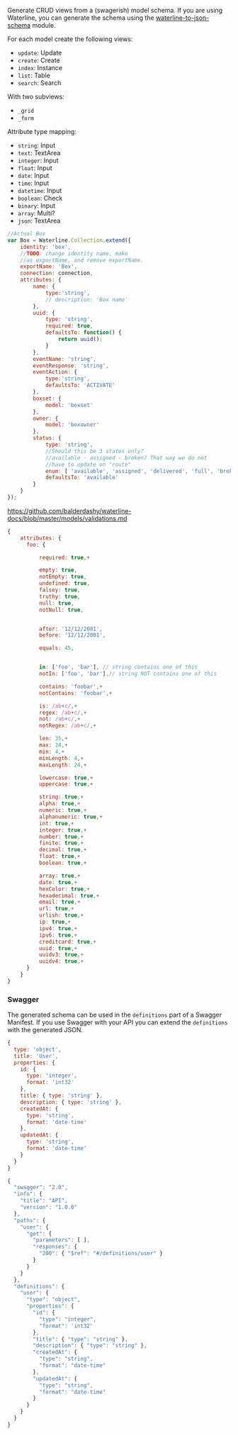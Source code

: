 
Generate CRUD views from a (swagerish) model schema. If you are using Waterline, you can generate the schema using the [waterline-to-json-schema](https://github.com/goliatone/waterline-to-json-schema) module.


For each model create the following views:

- `update`: Update
- `create`: Create
- `index`: Instance
- `list`: Table
- `search`: Search

With two subviews:

- `_grid`
- `_form`

Attribute type mapping:
- `string`: Input
- `text`: TextArea
- `integer`: Input
- `float`: Input
- `date`: Input
- `time`: Input
- `datetime`: Input
- `boolean`: Check
- `binary`: Input
- `array`: Multi?
- `json`: TextArea

```js
//Actual Box
var Box = Waterline.Collection.extend({
    identity: 'box',
    //TODO: change identity name, make
    //as exportName, and remove exportName.
    exportName: 'Box',
    connection: connection,
    attributes: {
        name: {
            type:'string',
            // description: 'Box name'
        },
        uuid: {
            type: 'string',
            required: true,
            defaultsTo: function() {
                return uuid();
            }
        },
        eventName: 'string',
        eventResponse: 'string',
        eventAction: {
            type:'string',
            defaultsTo: 'ACTIVATE'
        },
        boxset: {
            model: 'boxset'
        },
        owner: {
            model: 'boxowner'
        },
        status: {
            type: 'string',
            //Should this be 3 states only?
            //available - assigned - broken? That way we do not
            //have to update on "route"
            enum: [ 'available', 'assigned', 'delivered', 'full', 'broken'],
            defaultsTo: 'available'
        }
    }
});
```

https://github.com/balderdashy/waterline-docs/blob/master/models/validations.md
```js
{
    attributes: {
      foo: {

          required: true,+

          empty: true,
          notEmpty: true,
          undefined: true,
          falsey: true,
          truthy: true,
          null: true,
          notNull: true,


          after: '12/12/2001',
          before: '12/12/2001',

          equals: 45,


          in: ['foo', 'bar'], // string contains one of this
          notIn: ['foo', 'bar'],// string NOT contains one of this

          contains: 'foobar',+
          notContains: 'foobar',+

          is: /ab+c/,+
          regex: /ab+c/,+
          not: /ab+c/,+
          notRegex: /ab+c/,+

          len: 35,+
          max: 24,+
          min: 4,+
          minLength: 4,+
          maxLength: 24,+

          lowercase: true,+
          uppercase: true,+

          string: true,+
          alpha: true,+
          numeric: true,+
          alphanumeric: true,+
          int: true,+
          integer: true,+
          number: true,+
          finite: true,+
          decimal: true,+
          float: true,+
          boolean: true,+

          array: true,+
          date: true,+
          hexColor: true,+
          hexadecimal: true,+
          email: true,+
          url: true,+
          urlish: true,+
          ip: true,+
          ipv4: true,+
          ipv6: true,+
          creditcard: true,+
          uuid: true,+
          uuidv3: true,+
          uuidv4: true,+
      }
    }
}
```

### Swagger
The generated schema can be used in the `definitions` part of a Swagger Manifest. If you use Swagger with your API you can extend the `definitions` with the generated JSON.

```js
{
  type: 'object',
  title: 'User',
  properties: {
    id: {
      type: 'integer',
      format: 'int32'
    },
    title: { type: 'string' },
    description: { type: 'string' },
    createdAt: {
      type: 'string',
      format: 'date-time'
    },
    updatedAt: {
      type: 'string',
      format: 'date-time'
    }
  }
}
```

```js
{
  "swagger": "2.0",
  "info": {
    "title": "API",
    "version": "1.0.0"
  },
  "paths": {
    "user": {
      "get": {      
        "parameters": [ ],
        "responses": {
          "200": { "$ref": "#/definitions/user" }
        }
      }
    }
  },
  "definitions": {
    "user": {
      "type": "object",
      "properties": {
        "id": {
          "type": "integer",
          "format": 'int32'
        },
        "title": { "type": "string" },
        "description": { "type": "string" },
        "createdAt": {
          "type": "string",
          "format": "date-time"
        },
        "updatedAt": {
          "type": "string",
          "format": "date-time"
        }
      }
    }
  }
}
```

<!--
$ref: JSON Pointer https://tools.ietf.org/html/rfc6901

Keywords:
http://json-schema.org/latest/json-schema-validation.html


https://www.npmjs.com/package/json-schema-request

ADD:
https://www.npmjs.com/package/express-url-breadcrumb

DOCS/API:
https://github.com/cloudflarearchive/json-schema-docs-generator/

https://github.com/milojs/milo-ui/tree/master/lib/forms
https://www.npmjs.com/package/assemble

http://api.rubyonrails.org/classes/ActionView/Helpers/FormHelper.html
-->
